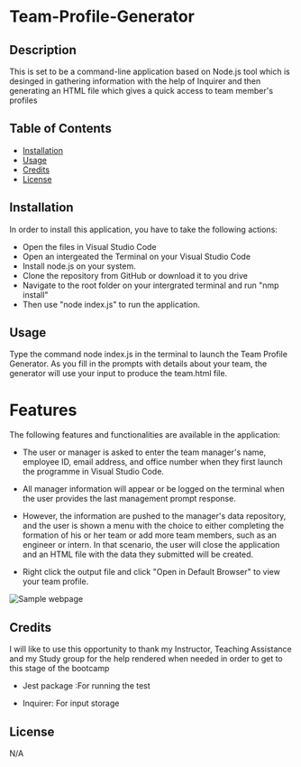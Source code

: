 # Team-Profile-Generator

## Description

This is set to be a command-line application based on Node.js tool which is desinged in gathering information with the help of Inquirer and then generating an HTML file which gives a quick access to team member's profiles

## Table of Contents

- [Installation](#installation)
- [Usage](#usage)
- [Credits](#credits)
- [License](#license)

## Installation

In order to install this application, you have to take the following actions:

- Open the files in Visual Studio Code
- Open an intergeated the Terminal on your Visual Studio Code 
- Install node.js on your system.
- Clone the repository from GitHub or download it to you drive
- Navigate to the root folder on your intergrated terminal and run "nmp install"
- Then use "node index.js" to run the application.

## Usage

Type the command node index.js in the terminal to launch the Team Profile Generator. As you fill in the prompts with details about your team, the generator will use your input to produce the team.html file.

# Features

The following features and functionalities are available in the application:

- The user or manager is asked to enter the team manager's name, employee ID, email address, and office number when they first launch the programme in Visual Studio Code.

- All manager information will appear or be logged on the terminal when the user provides the last management prompt response.

- However, the information are pushed to the manager's data repository, and the user is shown a menu with the choice to either completing the formation of his or her team or add more team members, such as an engineer or intern. In that scenario, the user will close the application and an HTML file with the data they submitted will be created.

- Right click the output file and click "Open in Default Browser" to view your team profile.

![Sample webpage](assets/jpg/team-samplefile.png)

## Credits

I will like to use this opportunity to thank my Instructor, Teaching Assistance and my Study group for the help rendered when needed in order to get to this stage of the bootcamp 
- Jest package :For running the test 

- Inquirer: For input storage 

## License

N/A